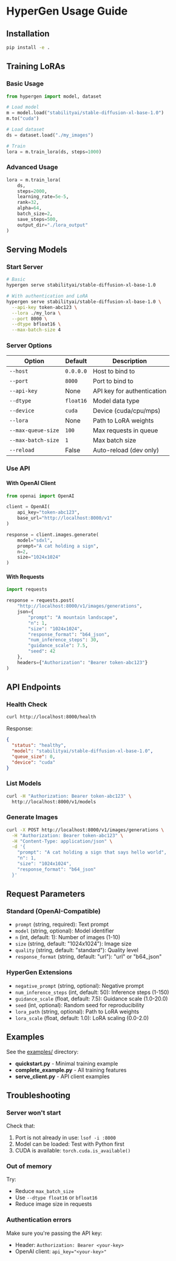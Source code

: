 # HyperGen Usage Guide

## Installation

```bash
pip install -e .
```

## Training LoRAs

### Basic Usage

```python
from hypergen import model, dataset

# Load model
m = model.load("stabilityai/stable-diffusion-xl-base-1.0")
m.to("cuda")

# Load dataset
ds = dataset.load("./my_images")

# Train
lora = m.train_lora(ds, steps=1000)
```

### Advanced Usage

```python
lora = m.train_lora(
    ds,
    steps=2000,
    learning_rate=5e-5,
    rank=32,
    alpha=64,
    batch_size=2,
    save_steps=500,
    output_dir="./lora_output"
)
```

## Serving Models

### Start Server

```bash
# Basic
hypergen serve stabilityai/stable-diffusion-xl-base-1.0

# With authentication and LoRA
hypergen serve stabilityai/stable-diffusion-xl-base-1.0 \
  --api-key token-abc123 \
  --lora ./my_lora \
  --port 8000 \
  --dtype bfloat16 \
  --max-batch-size 4
```

### Server Options

| Option | Default | Description |
|--------|---------|-------------|
| `--host` | `0.0.0.0` | Host to bind to |
| `--port` | `8000` | Port to bind to |
| `--api-key` | None | API key for authentication |
| `--dtype` | `float16` | Model data type |
| `--device` | `cuda` | Device (cuda/cpu/mps) |
| `--lora` | None | Path to LoRA weights |
| `--max-queue-size` | `100` | Max requests in queue |
| `--max-batch-size` | `1` | Max batch size |
| `--reload` | False | Auto-reload (dev only) |

### Use API

#### With OpenAI Client

```python
from openai import OpenAI

client = OpenAI(
    api_key="token-abc123",
    base_url="http://localhost:8000/v1"
)

response = client.images.generate(
    model="sdxl",
    prompt="A cat holding a sign",
    n=2,
    size="1024x1024"
)
```

#### With Requests

```python
import requests

response = requests.post(
    "http://localhost:8000/v1/images/generations",
    json={
        "prompt": "A mountain landscape",
        "n": 1,
        "size": "1024x1024",
        "response_format": "b64_json",
        "num_inference_steps": 30,
        "guidance_scale": 7.5,
        "seed": 42
    },
    headers={"Authorization": "Bearer token-abc123"}
)
```

## API Endpoints

### Health Check

```bash
curl http://localhost:8000/health
```

Response:
```json
{
  "status": "healthy",
  "model": "stabilityai/stable-diffusion-xl-base-1.0",
  "queue_size": 0,
  "device": "cuda"
}
```

### List Models

```bash
curl -H "Authorization: Bearer token-abc123" \
  http://localhost:8000/v1/models
```

### Generate Images

```bash
curl -X POST http://localhost:8000/v1/images/generations \
  -H "Authorization: Bearer token-abc123" \
  -H "Content-Type: application/json" \
  -d '{
    "prompt": "A cat holding a sign that says hello world",
    "n": 1,
    "size": "1024x1024",
    "response_format": "b64_json"
  }'
```

## Request Parameters

### Standard (OpenAI-Compatible)

- `prompt` (string, required): Text prompt
- `model` (string, optional): Model identifier
- `n` (int, default: 1): Number of images (1-10)
- `size` (string, default: "1024x1024"): Image size
- `quality` (string, default: "standard"): Quality level
- `response_format` (string, default: "url"): "url" or "b64_json"

### HyperGen Extensions

- `negative_prompt` (string, optional): Negative prompt
- `num_inference_steps` (int, default: 50): Inference steps (1-150)
- `guidance_scale` (float, default: 7.5): Guidance scale (1.0-20.0)
- `seed` (int, optional): Random seed for reproducibility
- `lora_path` (string, optional): Path to LoRA weights
- `lora_scale` (float, default: 1.0): LoRA scaling (0.0-2.0)

## Examples

See the [examples/](examples/) directory:

- **quickstart.py** - Minimal training example
- **complete_example.py** - All training features
- **serve_client.py** - API client examples

## Troubleshooting

### Server won't start

Check that:
1. Port is not already in use: `lsof -i :8000`
2. Model can be loaded: Test with Python first
3. CUDA is available: `torch.cuda.is_available()`

### Out of memory

Try:
- Reduce `max_batch_size`
- Use `--dtype float16` or `bfloat16`
- Reduce image size in requests

### Authentication errors

Make sure you're passing the API key:
- Header: `Authorization: Bearer <your-key>`
- OpenAI client: `api_key="<your-key>"`
